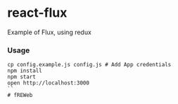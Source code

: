 react-flux
===========

Example of Flux, using redux

### Usage

```
cp config.example.js config.js # Add App credentials
npm install
npm start
open http://localhost:3000
``
# fREWeb
